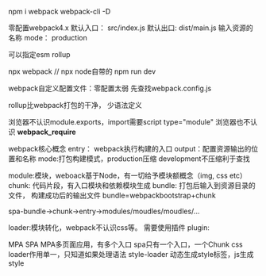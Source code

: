 npm i webpack webpack-cli -D

零配置webpack4.x
默认入口： src/index.js
默认出口: dist/main.js 输入资源的名称
mode： production

可以指定esm rollup

npx webpack // npx node自带的
npm run dev

webpack自定义配置文件：零配置太弱
先查找webpack.config.js

rollup比webpack打包的干净， 少语法定义


浏览器不认识module.exports，import需要script type="module"
浏览器也不认识 __webpack_require__

webpack核心概念
entry： webpack执行构建的入口
output：配置资源输出的位置和名称
mode:打包构建模式，production压缩 development不压缩利于查找

module:模块，weboack基于Node，有一切给予模块额概念（img, css etc）
chunk: 代码片段，有入口模块和依赖模块生成
bundle: 打包后输入到资源目录的文件， 构建成功后的输出文件
bundle=webpackbootstrap+chunk

spa-bundle->chunk->entry->modules/moudles/moudles/...

loader:模块转化，webpack不认识css等。 需要使用插件
plugin:

MPA SPA
MPA多页面应用，有多个入口
spa只有一个入口，一个Chunk
css loader作用单一，只知道如果处理语法
style-loader 动态生成style标签，js生成style
